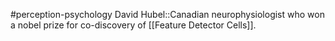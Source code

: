 #perception-psychology 
David Hubel::Canadian neurophysiologist who won a nobel prize for co-discovery of [[Feature Detector Cells]].